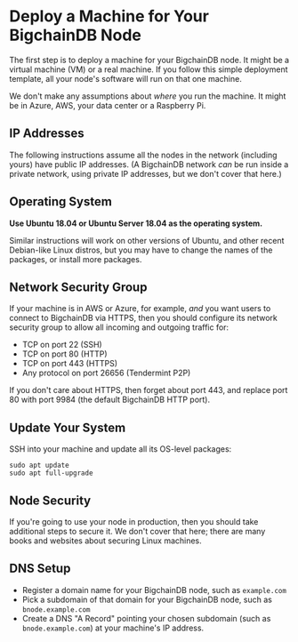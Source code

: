 <!---
Copyright BigchainDB GmbH and BigchainDB contributors
SPDX-License-Identifier: (Apache-2.0 AND CC-BY-4.0)
Code is Apache-2.0 and docs are CC-BY-4.0
--->

# Deploy a Machine for Your BigchainDB Node

The first step is to deploy a machine for your BigchainDB node.
It might be a virtual machine (VM) or a real machine.
If you follow this simple deployment template, all your node's
software will run on that one machine.

We don't make any assumptions about _where_ you run the machine.
It might be in Azure, AWS, your data center or a Raspberry Pi.

## IP Addresses

The following instructions assume all the nodes
in the network (including yours) have public IP addresses.
(A BigchainDB network _can_ be run inside a private network,
using private IP addresses, but we don't cover that here.)

## Operating System

**Use Ubuntu 18.04 or Ubuntu Server 18.04 as the operating system.**

Similar instructions will work on other versions of Ubuntu,
and other recent Debian-like Linux distros,
but you may have to change the names of the packages,
or install more packages.

## Network Security Group

If your machine is in AWS or Azure, for example, _and_
you want users to connect to BigchainDB via HTTPS,
then you should configure its network security group
to allow all incoming and outgoing traffic for:

* TCP on port 22 (SSH)
* TCP on port 80 (HTTP)
* TCP on port 443 (HTTPS)
* Any protocol on port 26656 (Tendermint P2P)

If you don't care about HTTPS, then forget about port 443,
and replace port 80 with port 9984 (the default BigchainDB HTTP port).

## Update Your System

SSH into your machine and update all its OS-level packages:

```
sudo apt update
sudo apt full-upgrade
```

## Node Security

If you're going to use your node in production,
then you should take additional steps to secure it.
We don't cover that here; there are many books and websites
about securing Linux machines.

## DNS Setup

* Register a domain name for your BigchainDB node, such as `example.com`
* Pick a subdomain of that domain for your BigchainDB node, such as `bnode.example.com`
* Create a DNS "A Record" pointing your chosen subdomain (such as `bnode.example.com`)
  at your machine's IP address.
